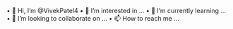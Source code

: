 

• 👋 Hi, I’m @VivekPatel4
• 👀 I’m interested in ...
• 🌱 I’m currently learning ...
• 💞️ I’m looking to collaborate on ...
• 📫 How to reach me ...

<!---
VivekPatel4/VivekPatel4 is a ✨ special ✨ repository because its `README.md` (this file) appears on your GitHub profile.
You can click the Preview link to take a look at your changes.
--->
